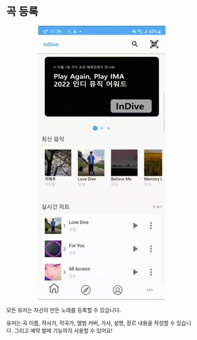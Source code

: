 # 곡 등록

<div align="center">
    <img src="../gif/곡 등록.gif"/>
</div>

모든 유저는 자신이 만든 노래를 등록할 수 있습니다.

유저는 곡 이름, 작사가, 작곡가, 앨범 커버, 가사, 설명, 장르 내용을 작성할 수 있습니다. 그리고 예약 발매 기능까지 사용할 수 있어요!
